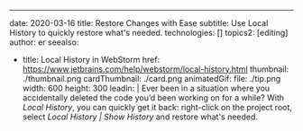 ---
date: 2020-03-16
title: Restore Changes with Ease
subtitle: Use Local History to quickly restore what's needed.
technologies: []
topics2: [editing]
author: er
seealso:
- title: Local History in WebStorm
  href: https://www.jetbrains.com/help/webstorm/local-history.html
thumbnail: ./thumbnail.png
cardThumbnail: ./card.png
animatedGif:
  file: ./tip.png
  width: 600
  height: 300
leadin: |
  Ever been in a situation where you accidentally deleted the code you’d been 
  working on for a while? With *Local History*, you can quickly get it back: 
  right-click on the project root, select *Local History | Show History* and 
  restore what's needed.
